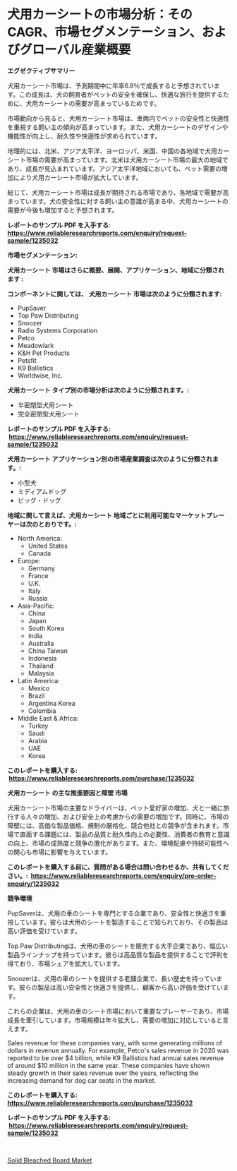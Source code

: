 <p><h1>犬用カーシートの市場分析：そのCAGR、市場セグメンテーション、およびグローバル産業概要</h1></p><p><strong>エグゼクティブサマリー</strong></p>
<p><p>犬用カーシート市場は、予測期間中に年率6.8％で成長すると予想されています。この成長は、犬の飼育者がペットの安全を確保し、快適な旅行を提供するために、犬用カーシートの需要が高まっているためです。</p><p>市場動向から見ると、犬用カーシート市場は、車両内でペットの安全性と快適性を重視する飼い主の傾向が高まっています。また、犬用カーシートのデザインや機能性が向上し、耐久性や快適性が求められています。</p><p>地理的には、北米、アジア太平洋、ヨーロッパ、米国、中国の各地域で犬用カーシート市場の需要が高まっています。北米は犬用カーシート市場の最大の地域であり、成長が見込まれています。アジア太平洋地域においても、ペット需要の増加により犬用カーシート市場が拡大しています。</p><p>総じて、犬用カーシート市場は成長が期待される市場であり、各地域で需要が高まっています。犬の安全性に対する飼い主の意識が高まる中、犬用カーシートの需要が今後も増加すると予想されます。</p></p>
<p><strong>レポートのサンプル PDF を入手する: <a href="https://www.reliableresearchreports.com/enquiry/request-sample/1235032">https://www.reliableresearchreports.com/enquiry/request-sample/1235032</a></strong></p>
<p><strong>市場セグメンテーション:</strong></p>
<p><strong> 犬用カーシート 市場はさらに概要、展開、アプリケーション、地域に分類されます :</strong></p>
<p><strong>コンポーネントに関しては、 犬用カーシート 市場は次のように分類されます: &nbsp;</strong></p>
<p><ul><li>PupSaver</li><li>Top Paw Distributing</li><li>Snoozer</li><li>Radio Systems Corporation</li><li>Petco</li><li>Meadowlark</li><li>K&H Pet Products</li><li>Petsfit</li><li>K9 Ballistics</li><li>Worldwise, Inc.</li></ul></p>
<p><strong> 犬用カーシート タイプ別の市場分析は次のように分類されます。:</strong></p>
<p><ul><li>半密閉型犬用シート</li><li>完全密閉型犬用シート</li></ul></p>
<p><strong>レポートのサンプル PDF を入手する: &nbsp;<a href="https://www.reliableresearchreports.com/enquiry/request-sample/1235032">https://www.reliableresearchreports.com/enquiry/request-sample/1235032</a></strong></p>
<p><strong> 犬用カーシート アプリケーション別の市場産業調査は次のように分類されます。:</strong></p>
<p><ul><li>小型犬</li><li>ミディアムドッグ</li><li>ビッグ・ドッグ</li></ul></p>
<p><strong>地域に関して言えば、犬用カーシート 地域ごとに利用可能なマーケットプレーヤーは次のとおりです。:</strong></p>
<p><ul>
    <li>
        North America:
        <ul>
            <li>United States</li>
            <li>Canada</li>
        </ul>
    </li>
    <li>
        Europe:
        <ul>
            <li>Germany</li>
            <li>France</li>
            <li>U.K.</li>
            <li>Italy</li>
            <li>Russia</li>
        </ul>
    </li>
    <li>
        Asia-Pacific:
        <ul>
            <li>China</li>
            <li>Japan</li>
            <li>South Korea</li>
            <li>India</li>
            <li>Australia</li>
            <li>China Taiwan</li>
            <li>Indonesia</li>
            <li>Thailand</li>
            <li>Malaysia</li>
        </ul>
    </li>
    <li>
        Latin America:
        <ul>
            <li>Mexico</li>
            <li>Brazil</li>
            <li>Argentina Korea</li>
            <li>Colombia</li>
        </ul>
    </li>
    <li>
        Middle East & Africa:
        <ul>
            <li>Turkey</li>
            <li>Saudi</li>
            <li>Arabia</li>
            <li>UAE</li>
            <li>Korea</li>
        </ul>
    </li>
    </ul></p>
<p><strong>このレポートを購入する: &nbsp;<a href="https://www.reliableresearchreports.com/purchase/1235032">https://www.reliableresearchreports.com/purchase/1235032</a></strong></p>
<p><strong>犬用カーシート の主な推進要因と障壁 市場</strong></p>
<p><p>犬用カーシート市場の主要なドライバーは、ペット愛好家の増加、犬と一緒に旅行する人々の増加、および安全上の考慮からの需要の増加です。同時に、市場の障壁には、高価な製品価格、規制の厳格化、競合他社との競争が含まれます。市場で直面する課題には、製品の品質と耐久性向上の必要性、消費者の教育と意識の向上、市場の成熟度と競争の激化があります。また、環境配慮や持続可能性への関心も市場に影響を与えています。</p></p>
<p><strong>このレポートを購入する前に、質問がある場合は問い合わせるか、共有してください。:&nbsp; <a href="https://www.reliableresearchreports.com/enquiry/pre-order-enquiry/1235032">https://www.reliableresearchreports.com/enquiry/pre-order-enquiry/1235032</a></strong></p>
<p><strong>競争環境</strong></p>
<p><p>PupSaverは、犬用の車のシートを専門とする企業であり、安全性と快適さを重視しています。彼らは犬用のシートを製造することで知られており、その製品は高い評価を受けています。</p><p>Top Paw Distributingは、犬用の車のシートを販売する大手企業であり、幅広い製品ラインナップを持っています。彼らは高品質な製品を提供することで評判を得ており、市場シェアを拡大しています。</p><p>Snoozerは、犬用の車のシートを提供する老舗企業で、長い歴史を持っています。彼らの製品は高い安全性と快適さを提供し、顧客から高い評価を受けています。</p><p>これらの企業は、犬用の車のシート市場において重要なプレーヤーであり、市場成長を牽引しています。市場規模は年々拡大し、需要の増加に対応していると言えます。</p><p>Sales revenue for these companies vary, with some generating millions of dollars in revenue annually. For example, Petco's sales revenue in 2020 was reported to be over $4 billion, while K9 Ballistics had annual sales revenue of around $10 million in the same year. These companies have shown steady growth in their sales revenue over the years, reflecting the increasing demand for dog car seats in the market.</p></p>
<p><strong>このレポートを購入する: &nbsp; <a href="https://www.reliableresearchreports.com/purchase/1235032">https://www.reliableresearchreports.com/purchase/1235032</a></strong></p>
<p><strong>レポートのサンプル PDF を入手する: &nbsp;<a href="https://www.reliableresearchreports.com/enquiry/request-sample/1235032">https://www.reliableresearchreports.com/enquiry/request-sample/1235032</a></strong><strong></strong></p>
<p>&nbsp;</p>
<p><p><a href="https://nifty-kite-d51.notion.site/Solid-Bleached-Board-Market-Centers-on-Aspects-such-as-Market-Growth-Market-Share-Market-Opportuni-d5578b9c23434db3b99194bc19eaa366">Solid Bleached Board Market</a></p></p>